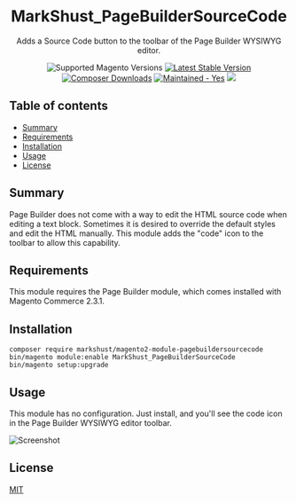 <h1 align="center">MarkShust_PageBuilderSourceCode</h1> 

<div align="center">
  <p>Adds a Source Code button to the toolbar of the Page Builder WYSIWYG editor.</p>
  <img src="https://img.shields.io/badge/magento-^2.3.2-brightgreen.svg?logo=magento&longCache=true&style=flat-square" alt="Supported Magento Versions" />
  <a href="https://packagist.org/packages/markshust/magento2-module-pagebuildersourcecode" target="_blank"><img src="https://img.shields.io/packagist/v/markshust/magento2-module-pagebuildersourcecode.svg?style=flat-square" alt="Latest Stable Version" /></a>
  <a href="https://packagist.org/packages/markshust/magento2-module-pagebuildersourcecode" target="_blank"><img src="https://poser.pugx.org/markshust/magento2-module-pagebuildersourcecode/downloads" alt="Composer Downloads" /></a>
  <a href="https://GitHub.com/Naereen/StrapDown.js/graphs/commit-activity" target="_blank"><img src="https://img.shields.io/badge/maintained%3F-yes-brightgreen.svg?style=flat-square" alt="Maintained - Yes" /></a>
  <a href="https://opensource.org/licenses/MIT" target="_blank"><img src="https://img.shields.io/badge/license-MIT-blue.svg" /></a>
</div>

## Table of contents

- [Summary](#summary)
- [Requirements](#requirements)
- [Installation](#installation)
- [Usage](#usage)
- [License](#license)

## Summary

Page Builder does not come with a way to edit the HTML source code when editing a text block. Sometimes it is desired to override the default styles and edit the HTML manually. This module adds the "code" icon to the toolbar to allow this capability.

## Requirements

This module requires the Page Builder module, which comes installed with Magento Commerce 2.3.1.

## Installation

```
composer require markshust/magento2-module-pagebuildersourcecode
bin/magento module:enable MarkShust_PageBuilderSourceCode
bin/magento setup:upgrade
```

## Usage

This module has no configuration. Just install, and you'll see the code icon in the Page Builder WYSIWYG editor toolbar.

![Screenshot](https://raw.githubusercontent.com/markshust/magento2-module-pagebuildersourcecode/master/docs/demo.png)

## License

[MIT](https://opensource.org/licenses/MIT)
